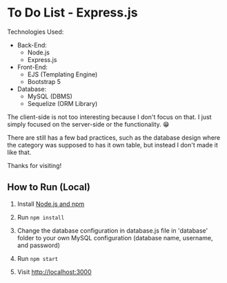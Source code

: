 
# To Do List - Express.js

  

Technologies Used:
- Back-End:
	- Node.js
	- Express.js
- Front-End:
	- EJS (Templating Engine)
	- Bootstrap 5
- Database:
	- MySQL (DBMS)
	- Sequelize (ORM Library)

The client-side is not too interesting because I don't focus on that. I just simply focused on the server-side or the functionality. 😁

There are still has a few bad practices, such as the database design where the category was supposed to has it own table, but instead I don't made it like that. 

Thanks for visiting!

## How to Run (Local)

  

1. Install [Node.js and npm](https://nodejs.org/)

2. Run `npm install`

3. Change the database configuration in database.js file in 'database' folder to your own MySQL configuration (database name, username, and password)

4. Run `npm start`

5. Visit [http://localhost:3000](http://localhost:3000)